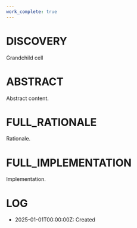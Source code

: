 ```yaml
---
work_complete: true
---
```


# DISCOVERY
Grandchild cell

# ABSTRACT
Abstract content.

# FULL_RATIONALE
Rationale.

# FULL_IMPLEMENTATION
Implementation.

# LOG
- 2025-01-01T00:00:00Z: Created
